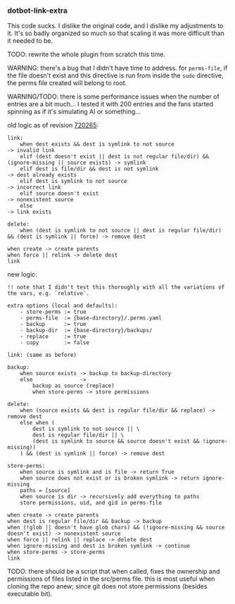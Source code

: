 ### dotbot-link-extra

This code sucks. I dislike the original code, and I dislike my adjustments to it. It's so badly organized so much so that scaling it was more difficult than it needed to be.

TODO: rewrite the whole plugin from scratch this time.

WARNING: there's a bug that I didn't have time to address. for `perms-file`, if the file doesn't exist and this directive is run from inside the `sudo` directive, the perms file created will belong to root.

WARNING/TODO: there is some performance issues when the number of entries are a bit much... I tested it with 200 entries and the fans started spinning as if it's simulating AI or something...

old logic as of revision [720265](https://github.com/anishathalye/dotbot/tree/720206578a8daf1e7167200e73e314fc4b8af52e):

    link:
        when dest exists && dest is symlink to not source                                              -> invalid link
        elif (dest doesn't exist || dest is not regular file/dir) && (ignore-missing || source exists) -> symlink
        elif dest is file/dir && dest is not symlink                                                   -> dest already exists
        elif dest is symlink to not source                                                             -> incorrect link
        elif source doesn't exist                                                                      -> nonexistent source
        else                                                                                           -> link exists
    
    delete:
        when (dest is symlink to not source || dest is regular file/dir) && (dest is symlink || force) -> remove dest

    when create -> create parents
    when force || relink -> delete dest
    link

new logic:

    !! note that I didn't test this thoroughly with all the variations of the vars, e.g. `relative`.

    extra options (local and defaults):
        - store-perms := true
        - perms-file  := {base-directory}/.perms.yaml
        - backup      := true
        - backup-dir  := {base-directory}/backups/
        - replace     := true
        - copy        := false
    
    link: (same as before)

    backup:
        when source exists -> backup to backup-directory
        else               ->
            backup as source (replace)
            when store-perms -> store permissions

    delete:
        when (source exists && dest is regular file/dir && replace) -> remove dest
        else when (
            dest is symlink to not source || \
            dest is regular file/dir || \
            (dest is symlink to source && source doesn't exist && !ignore-missing))
        ) && (dest is symlink || force) -> remove dest
    
    store-perms:
        when source is symlink and is file -> return True
        when source does not exist or is broken symlink -> return ignore-missing
        paths = [source]
        when source is dir -> recursively add everything to paths
        store permissions, uid, and gid in perms-file

    when create -> create parents
    when dest is regular file/dir && backup -> backup
    when (!glob || doesn't have glob chars) && (!ignore-missing && source doesn't exist) -> nonexistent source
    when force || relink || replace -> delete dest
    when ignore-missing and dest is broken symlink -> continue
    when store-perms -> store-perms
    link

TODO: there should be a script that when called, fixes the ownership and permissions of files listed in the src/perms file.
    this is most useful when cloning the repo anew; since git does not store permissions (besides executable bit).
